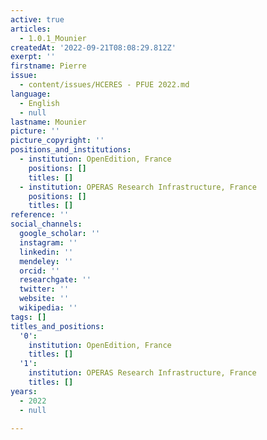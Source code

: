 ```yaml
---
active: true
articles:
  - 1.0.1_Mounier
createdAt: '2022-09-21T08:08:29.812Z'
exerpt: ''
firstname: Pierre
issue:
  - content/issues/HCERES - PFUE 2022.md
language:
  - English
  - null
lastname: Mounier
picture: ''
picture_copyright: ''
positions_and_institutions:
  - institution: OpenEdition, France
    positions: []
    titles: []
  - institution: OPERAS Research Infrastructure, France
    positions: []
    titles: []
reference: ''
social_channels:
  google_scholar: ''
  instagram: ''
  linkedin: ''
  mendeley: ''
  orcid: ''
  researchgate: ''
  twitter: ''
  website: ''
  wikipedia: ''
tags: []
titles_and_positions:
  '0':
    institution: OpenEdition, France
    titles: []
  '1':
    institution: OPERAS Research Infrastructure, France
    titles: []
years:
  - 2022
  - null

---
```

